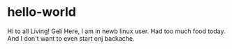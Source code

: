# hello-world

Hi to all Living!
Geli Here, I am in newb linux user.
Had too much food today. And I don't want to even start onj backache. 
